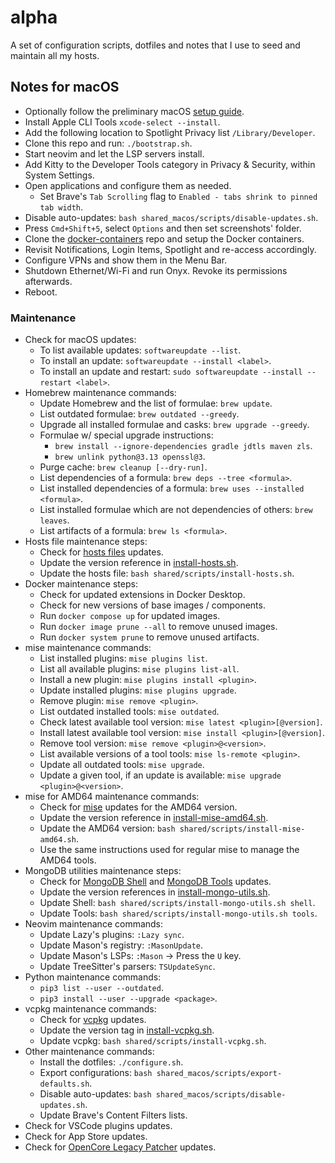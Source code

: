 # alpha
A set of configuration scripts, dotfiles and notes that I use to seed and
maintain all my hosts.

## Notes for macOS
- Optionally follow the preliminary macOS [setup guide](macos/README.md).
- Install Apple CLI Tools `xcode-select --install`.
- Add the following location to Spotlight Privacy list `/Library/Developer`.
- Clone this repo and run: `./bootstrap.sh`.
- Start neovim and let the LSP servers install.
- Add Kitty to the Developer Tools category in Privacy & Security, within System
  Settings.
- Open applications and configure them as needed.
  - Set Brave's `Tab Scrolling` flag to `Enabled - tabs shrink to pinned tab width`.
- Disable auto-updates: `bash shared_macos/scripts/disable-updates.sh`.
- Press `Cmd+Shift+5`, select `Options` and then set screenshots' folder.
- Clone the [docker-containers](https://github.com/parteincerta/docker-containers)
  repo and setup the Docker containers.
- Revisit Notifications, Login Items, Spotlight and re-access accordingly.
- Configure VPNs and show them in the Menu Bar.
- Shutdown Ethernet/Wi-Fi and run Onyx. Revoke its permissions afterwards.
- Reboot.

### Maintenance
- Check for macOS updates:
  * To list available updates: `softwareupdate --list`.
  * To install an update: `softwareupdate --install <label>`.
  * To install an update and restart: `sudo softwareupdate --install --restart <label>`.
- Homebrew maintenance commands:
  * Update Homebrew and the list of formulae: `brew update`.
  * List outdated formulae: `brew outdated --greedy`.
  * Upgrade all installed formulae and casks: `brew upgrade --greedy`.
  * Formulae w/ special upgrade instructions:
    * `brew install --ignore-dependencies gradle jdtls maven zls`.
    * `brew unlink python@3.13 openssl@3`.
  * Purge cache: `brew cleanup [--dry-run]`.
  * List dependencies of a formula: `brew deps --tree <formula>`.
  * List installed dependencies of a formula: `brew uses --installed <formula>`.
  * List installed formulae which are not dependencies of others: `brew leaves`.
  * List artifacts of a formula: `brew ls <formula>`.
- Hosts file maintenance steps:
  * Check for [hosts files][macos-maintenance-01] updates.
  * Update the version reference in
    [install-hosts.sh](shared/scripts/install-hosts.sh).
  * Update the hosts file: `bash shared/scripts/install-hosts.sh`.
- Docker maintenance steps:
	- Check for updated extensions in Docker Desktop.
	- Check for new versions of base images / components.
	- Run `docker compose up` for updated images.
	- Run `docker image prune --all` to remove unused images.
	- Run `docker system prune` to remove unused artifacts.
- mise maintenance commands:
  * List installed plugins: `mise plugins list`.
  * List all available plugins: `mise plugins list-all`.
  * Install a new plugin: `mise plugins install <plugin>`.
  * Update installed plugins: `mise plugins upgrade`.
  * Remove plugin: `mise remove <plugin>`.
  * List outdated installed tools: `mise outdated`.
  * Check latest available tool version: `mise latest <plugin>[@version]`.
  * Install latest available tool version: `mise install <plugin>[@version]`.
  * Remove tool version: `mise remove <plugin>@<version>`.
  * List available versions of a tool tools: `mise ls-remote <plugin>`.
  * Update all outdated tools: `mise upgrade`.
  * Update a given tool, if an update is available: `mise upgrade <plugin>@<version>`.
- mise for AMD64 maintenance commands:
  * Check for [mise][macos-maintenance-05] updates for the AMD64 version.
  * Update the version reference in
    [install-mise-amd64.sh](shared/scripts/install-mise-amd64.sh).
  * Update the AMD64 version: `bash shared/scripts/install-mise-amd64.sh`.
  * Use the same instructions used for regular mise to manage the AMD64 tools.
- MongoDB utilities maintenance steps:
  * Check for [MongoDB Shell][macos-maintenance-02] and
    [MongoDB Tools][macos-maintenance-03] updates.
  * Update the version references in
    [install-mongo-utils.sh](shared/scripts/install-mongo-utils.sh).
  * Update Shell: `bash shared/scripts/install-mongo-utils.sh shell`.
  * Update Tools: `bash shared/scripts/install-mongo-utils.sh tools`.
- Neovim maintenance commands:
  * Update Lazy's plugins: `:Lazy sync`.
  * Update Mason's registry: `:MasonUpdate`.
  * Update Mason's LSPs: `:Mason` -> Press the `U` key.
  * Update TreeSitter's parsers: `TSUpdateSync`.
- Python maintenance commands:
  * `pip3 list --user --outdated`.
  * `pip3 install --user --upgrade <package>`.
- vcpkg maintenance commands:
  * Check for [vcpkg][macos-maintenance-06] updates.
  * Update the version tag in [install-vcpkg.sh](shared/scripts/install-vcpkg.sh).
  * Update vcpkg: `bash shared/scripts/install-vcpkg.sh`.
- Other maintenance commands:
  * Install the dotfiles: `./configure.sh`.
  * Export configurations: `bash shared_macos/scripts/export-defaults.sh`.
  * Disable auto-updates: `bash shared_macos/scripts/disable-updates.sh`.
  * Update Brave's Content Filters lists.
- Check for VSCode plugins updates.
- Check for App Store updates.
- Check for [OpenCore Legacy Patcher][macos-maintenance-04] updates.

[macos-maintenance-01]: https://github.com/StevenBlack/hosts/releases
[macos-maintenance-02]: https://github.com/mongodb-js/mongosh/releases
[macos-maintenance-03]: https://github.com/mongodb/mongo-tools/tags
[macos-maintenance-04]: https://github.com/dortania/OpenCore-Legacy-Patcher/releases
[macos-maintenance-05]: https://github.com/jdx/mise/releases
[macos-maintenance-06]: https://github.com/microsoft/vcpkg/releases
